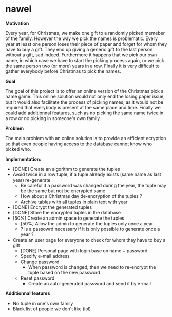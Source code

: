 nawel
=====

**Motivation**

Every year, for Christmas, we make one gift to a randomly picked memeber of the family. However the way we pick the names is problematic. Every year at least one person loses their piece of paper and forget for whom they have to buy a gift. They end up giving a generic gift to the last person without a gift, sad indeed. Furthermore it happens that we pick our own name, in which case we have to start the picking process again, or we pick the same person two (or more) years in a row. Finally it is very difficult to gather everybody before Christmas to pick the names.

**Goal**

The goal of this project is to offer an online version of the Christmas pick a name game. This online solution would not only end the losing paper issue, but it would also facilitate the process of picking names, as it would not be required that everybody is present at the same place and time. Finally we could add additionnal features, such as no picking the same name twice in a row or no picking in someone's own family. 

**Problem**

The main problem with an online solution is to provide an efficient ecryption so that even people having access to the database cannot know who picked who.

**Implementation:**

* [DONE] Create an algorithm to generate the tuples
* Avoid twice in a row tuple, if a tuple already exists (same name as last year) re-generate
  * Be careful if a password was changed during the year, the tuple may be the same but not be encrypted same
  * How about a Christmas day de-encryption of the tuples ?
  * Archive tables with all tuples in plain text with year
* [DONE] Encrypt the generated tuples
* [DONE] Store the encrypted tuples in the database
* [50%] Create an admin space to generate the tuples
  * [50%] Allow the admin to generate the tuples only once a year
  * ? Is a passowrd necessary if it is only possible to generate once a year ?
* Create an user page for everyone to check for whom they have to buy a gift
  * [DONE] Personal page with login base on name + password
  * Specify e-mail address
  * Change password
    * When password is changed, then we need to re-encrypt the tuple based on the new password
  * Reset password
    * Create an auto-generated password and send it by e-mail

**Additionnal features**
* No tuple in one's own family
* Black list of people we don't like (lol)
